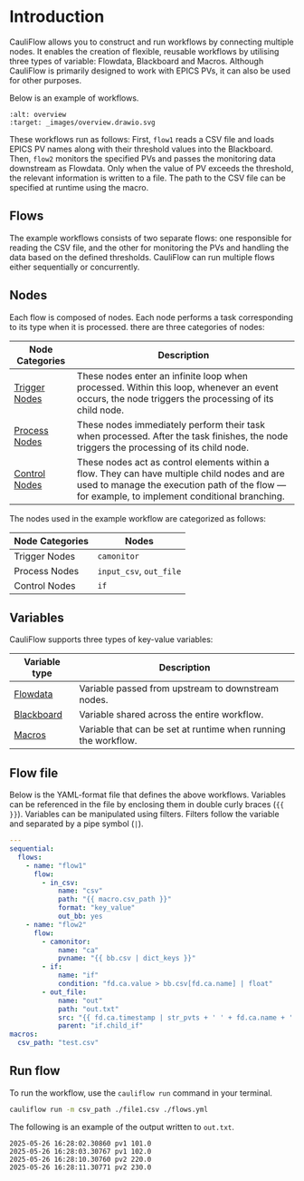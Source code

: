# Introduction

CauliFlow allows you to construct and run workflows by connecting multiple nodes.
It enables the creation of flexible, reusable workflows by utilising three types of variable: Flowdata, Blackboard and Macros.
Although CauliFlow is primarily designed to work with EPICS PVs, it can also be used for other purposes.

Below is an example of workflows.

```{image} _images/overview.drawio.svg
:alt: overview
:target: _images/overview.drawio.svg
```

These workflows run as follows:
First, `flow1` reads a CSV file and loads EPICS PV names along with their threshold values into the Blackboard.
Then, `flow2` monitors the specified PVs and passes the monitoring data downstream as Flowdata.
Only when the value of PV exceeds the threshold, the relevant information is written to a file.
The path to the CSV file can be specified at runtime using the macro.

## Flows

The example workflows consists of two separate flows: one responsible for reading the CSV file, and the other for monitoring the PVs and handling the data based on the defined thresholds.
CauliFlow can run multiple flows either sequentially or concurrently.

## Nodes

Each flow is composed of nodes. Each node performs a task corresponding to its type when it is processed. there are three categories of nodes:

| Node Categories                                  | Description                                                                                                                                                                                    |
| ------------------------------------------------ | ---------------------------------------------------------------------------------------------------------------------------------------------------------------------------------------------- |
| [Trigger Nodes](overview/nodes.md#trigger-nodes) | These nodes enter an infinite loop when processed. Within this loop, whenever an event occurs, the node triggers the processing of its child node.                                             |
| [Process Nodes](overview/nodes.md#process-nodes) | These nodes immediately perform their task when processed. After the task finishes, the node triggers the processing of its child node.                                                        |
| [Control Nodes](overview/nodes.md#control-nodes) | These nodes act as control elements within a flow. They can have multiple child nodes and are used to manage the execution path of the flow — for example, to implement conditional branching. |

The nodes used in the example workflow are categorized as follows:

| Node Categories | Nodes                   |
| --------------- | ----------------------- |
| Trigger Nodes   | `camonitor`             |
| Process Nodes   | `input_csv`, `out_file` |
| Control Nodes   | `if`                    |


## Variables

CauliFlow supports three types of key-value variables:

| Variable type                                  | Description                                                    |
| ---------------------------------------------- | -------------------------------------------------------------- |
| [Flowdata](overview/variables.md#flowdata)     | Variable passed from upstream to downstream nodes.             |
| [Blackboard](overview/variables.md#blackboard) | Variable shared across the entire workflow.                    |
| [Macros](overview/variables.md/#macros)        | Variable that can be set at runtime when running the workflow. |

## Flow file

Below is the YAML-format file that defines the above workflows.
Variables can be referenced in the file by enclosing them in double curly braces (`{{ }}`).
Variables can be manipulated using filters. Filters follow the variable and separated by a pipe symbol (`|`).

```yaml
---
sequential:
  flows:
    - name: "flow1"
      flow:
        - in_csv:
            name: "csv"
            path: "{{ macro.csv_path }}"
            format: "key_value"
            out_bb: yes
    - name: "flow2"
      flow:
        - camonitor:
            name: "ca"
            pvname: "{{ bb.csv | dict_keys }}"
        - if:
            name: "if"
            condition: "fd.ca.value > bb.csv[fd.ca.name] | float"
        - out_file:
            name: "out"
            path: "out.txt"
            src: "{{ fd.ca.timestamp | str_pvts + ' ' + fd.ca.name + ' ' + fd.ca.value | str }}"
            parent: "if.child_if"
macros:
  csv_path: "test.csv"
```

## Run flow

To run the workflow, use the `cauliflow run` command in your terminal.

```bash
cauliflow run -m csv_path ./file1.csv ./flows.yml
```

The following is an example of the output written to `out.txt`.

```
2025-05-26 16:28:02.30860 pv1 101.0
2025-05-26 16:28:03.30767 pv1 102.0
2025-05-26 16:28:10.30760 pv2 220.0
2025-05-26 16:28:11.30771 pv2 230.0
```
